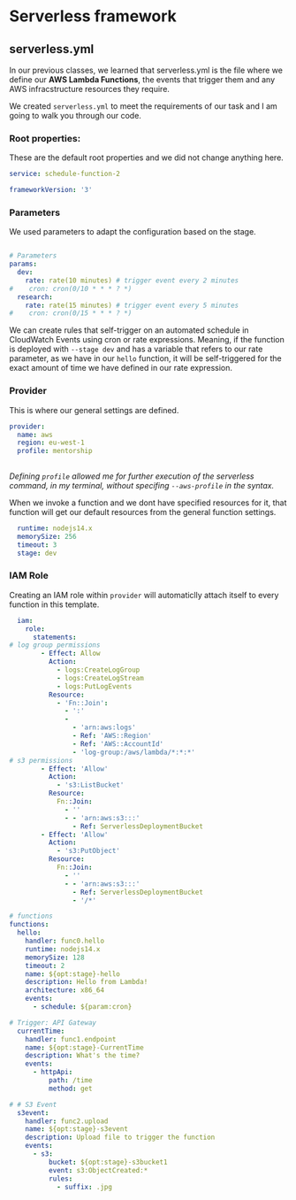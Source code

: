# Serverless framework

## serverless.yml

In our previous classes, we learned that serverless.yml is the file where we define our **AWS Lambda Functions**, the events that trigger them and any AWS infracstructure resources they require.

We created `serverless.yml` to meet the requirements of our task and I am going to walk you through our code. 


### Root properties:
These are the default root properties and we did not change anything here.
```yml
service: schedule-function-2

frameworkVersion: '3'
```

### Parameters
We used parameters to adapt the configuration based on the stage.

```yml

# Parameters
params:
  dev:
    rate: rate(10 minutes) # trigger event every 2 minutes
#    cron: cron(0/10 * * * ? *)
  research:
    rate: rate(15 minutes) # trigger event every 5 minutes
#    cron: cron(0/15 * * * ? *)
```

We can create rules that self-trigger on an automated schedule in CloudWatch Events using cron or rate expressions. Meaning, if the function is deployed with `--stage dev` and has a variable that refers to our rate parameter, as we have in our `hello` function, it will be self-triggered for the exact amount of time we have defined in our rate expression.

### Provider

This is where our general settings are defined.

```yml
provider:
  name: aws
  region: eu-west-1 
  profile: mentorship
  
```

*Defining `profile` allowed me for further execution of the serverless command, in my terminal, without specifing `--aws-profile` in the syntax.*

When we invoke a function and we dont have specified resources for it, that function will get our default resources from the general function settings.

```yml
  runtime: nodejs14.x
  memorySize: 256
  timeout: 3
  stage: dev
```



### IAM Role
Creating an IAM role within `provider` will automaticlly attach itself to every function in this template.

```yml
  iam:
    role:
      statements:
# log group permissions	  
        - Effect: Allow
          Action:
            - logs:CreateLogGroup
            - logs:CreateLogStream
            - logs:PutLogEvents
          Resource:
            - 'Fn::Join':
              - ':'
              -
                - 'arn:aws:logs'
                - Ref: 'AWS::Region'
                - Ref: 'AWS::AccountId'
                - 'log-group:/aws/lambda/*:*:*'
# s3 permissions
        - Effect: 'Allow'
          Action:
            - 's3:ListBucket'
          Resource:
            Fn::Join:
              - ''
              - - 'arn:aws:s3:::'
                - Ref: ServerlessDeploymentBucket
        - Effect: 'Allow'
          Action:
            - 's3:PutObject'
          Resource:
            Fn::Join:
              - ''
              - - 'arn:aws:s3:::'
                - Ref: ServerlessDeploymentBucket
                - '/*'
```

```yml
# functions
functions:
  hello:
    handler: func0.hello
    runtime: nodejs14.x
    memorySize: 128
    timeout: 2
    name: ${opt:stage}-hello
    description: Hello from Lambda!
    architecture: x86_64
    events:
      - schedule: ${param:cron} 

# Trigger: API Gateway
  currentTime:
    handler: func1.endpoint
    name: ${opt:stage}-CurrentTime
    description: What's the time?
    events:
      - httpApi:
          path: /time
          method: get

# # S3 Event
  s3event:
    handler: func2.upload
    name: ${opt:stage}-s3event
    description: Upload file to trigger the function
    events:	
      - s3:
          bucket: ${opt:stage}-s3bucket1 
          event: s3:ObjectCreated:*
          rules:
            - suffix: .jpg
 ```

